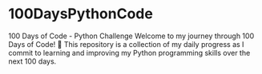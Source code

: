 # 100DaysPythonCode
100 Days of Code - Python Challenge
Welcome to my journey through 100 Days of Code! 🚀
This repository is a collection of my daily progress as I commit to learning and improving my Python programming skills over the next 100 days.
